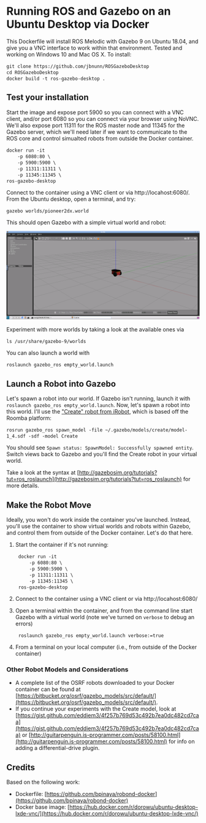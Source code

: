 # Running ROS and Gazebo on an Ubuntu Desktop via Docker

This Dockerfile will install ROS Melodic with Gazebo 9 on Ubuntu 18.04, and give you a VNC interface to work within that environment. Tested and working on Windows 10 and Mac OS X. To install:

    git clone https://github.com/jbnunn/ROSGazeboDesktop
    cd ROSGazeboDesktop
    docker build -t ros-gazebo-desktop .
    
## Test your installation

Start the image and expose port 5900 so you can connect with a VNC client, and/or port 6080 so you can connect via your browser using NoVNC. We'll also expose port 11311 for the ROS master node and 11345 for the Gazebo server, which we'll need later if we want to communicate to the ROS core and control simualted robots from outside the Docker container.

    docker run -it 
        -p 6080:80 \ 
        -p 5900:5900 \ 
        -p 11311:11311 \  
        -p 11345:11345 \ 
    ros-gazebo-desktop

Connect to the container using a VNC client or via http://locahost:6080/. From the Ubuntu desktop, open a terminal, and try:

    gazebo worlds/pioneer2dx.world

This should open Gazebo with a simple virtual world and robot:

![Gazebo](./gazebo.png)

Experiment with more worlds by taking a look at the available ones via

    ls /usr/share/gazebo-9/worlds

You can also launch a world with

    roslaunch gazebo_ros empty_world.launch

## Launch a Robot into Gazebo

Let's spawn a robot into our world. If Gazebo isn't running, launch it with `roslaunch gazebo_ros empty_world.launch`. Now, let's spawn a robot into this world. I'll use the ["Create" robot from iRobot](https://www.irobot.com/about-irobot/stem/create-2), which is based off the Roomba platform:

    rosrun gazebo_ros spawn_model -file ~/.gazebo/models/create/model-1_4.sdf -sdf -model Create

You should see `Spawn status: SpawnModel: Successfully spawned entity`. Switch views back to Gazebo and you'll find the Create robot in your virtual world.  

Take a look at the syntax at [http://gazebosim.org/tutorials?tut=ros_roslaunch](http://gazebosim.org/tutorials?tut=ros_roslaunch) for more details.

## Make the Robot Move

Ideally, you won't do work inside the container you've launched. Instead, you'll use the container to show virtual worlds and robots within Gazebo, and control them from outside of the Docker container. Let's do that here.

1. Start the container if it's not running:

        docker run -it 
            -p 6080:80 \ 
            -p 5900:5900 \ 
            -p 11311:11311 \  
            -p 11345:11345 \ 
        ros-gazebo-desktop

2. Connect to the container using a VNC client or via http://locahost:6080/

3. Open a terminal within the container, and from the command line start Gazebo with a virtual world (note we've turned on `verbose` to debug an errors)

        roslaunch gazebo_ros empty_world.launch verbose:=true
        
4. From a terminal on your local computer (i.e., from outside of the Docker container)

### Other Robot Models and Considerations

* A complete list of the OSRF robots downloaded to your Docker container can be found at [https://bitbucket.org/osrf/gazebo_models/src/default/](https://bitbucket.org/osrf/gazebo_models/src/default/). 
* If you continue your experiments with the Create model, look at [https://gist.github.com/eddiem3/4f257b769d53c492b7ea0dc482cd7caa](https://gist.github.com/eddiem3/4f257b769d53c492b7ea0dc482cd7caa) or [http://guitarpenguin.is-programmer.com/posts/58100.html](http://guitarpenguin.is-programmer.com/posts/58100.html) for info on adding a differential-drive plugin.

## Credits

Based on the following work:

* Dockerfile: [https://github.com/bpinaya/robond-docker](https://github.com/bpinaya/robond-docker)
* Docker base image: [https://hub.docker.com/r/dorowu/ubuntu-desktop-lxde-vnc/](https://hub.docker.com/r/dorowu/ubuntu-desktop-lxde-vnc/)
